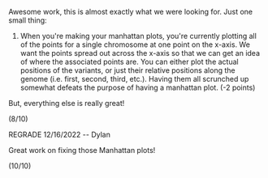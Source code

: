 Awesome work, this is almost exactly what we were looking for. Just one small thing:

1. When you're making your manhattan plots, you're currently plotting all of the points for a single chromosome at one point on the x-axis. We want the points spread out across the x-axis so that we can get an idea of where the associated points are. You can either plot the actual positions of the variants, or just their relative positions along the genome (i.e. first, second, third, etc.). Having them all scrunched up somewhat defeats the purpose of having a manhattan plot. (-2 points)

But, everything else is really great!

(8/10)

REGRADE 12/16/2022 -- Dylan

Great work on fixing those Manhattan plots!

(10/10)
